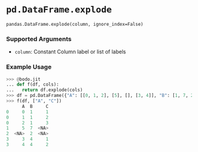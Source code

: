 # `pd.DataFrame.explode`

`pandas.DataFrame.explode(column, ignore_index=False)`

### Supported Arguments

- `column`: Constant Column label or list of labels

### Example Usage

```py
>>> @bodo.jit
... def f(df, cols):
...   return df.explode(cols)
>>> df = pd.DataFrame({"A": [[0, 1, 2], [5], [], [3, 4]], "B": [1, 7, 2, 4], "C": [[1, 2, 3], np.nan, [], [1, 2]]})
>>> f(df, ["A", "C"])
      A  B     C
0     0  1     1
0     1  1     2
0     2  1     3
1     5  7  <NA>
2  <NA>  2  <NA>
3     3  4     1
3     4  4     2
```
